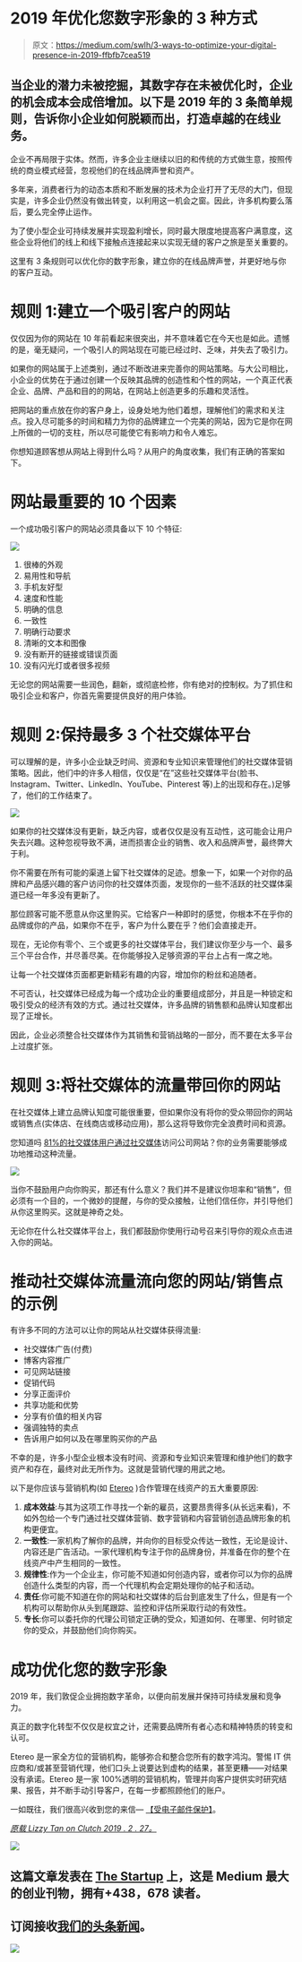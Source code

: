 # 2019 年优化您数字形象的 3 种方式

> 原文：<https://medium.com/swlh/3-ways-to-optimize-your-digital-presence-in-2019-ffbfb7cea519>

## 当企业的潜力未被挖掘，其数字存在未被优化时，企业的机会成本会成倍增加。以下是 2019 年的 3 条简单规则，告诉你小企业如何脱颖而出，打造卓越的在线业务。

企业不再局限于实体。然而，许多企业主继续以旧的和传统的方式做生意，按照传统的商业模式经营，忽视他们的在线品牌声誉和资产。

多年来，消费者行为的动态本质和不断发展的技术为企业打开了无尽的大门，但现实是，许多企业仍然没有做出转变，以利用这一机会之窗。因此，许多机构要么落后，要么完全停止运作。

为了使小型企业可持续发展并实现盈利增长，同时最大限度地提高客户满意度，这些企业将他们的线上和线下接触点连接起来以实现无缝的客户之旅是至关重要的。

这里有 3 条规则可以优化你的数字形象，建立你的在线品牌声誉，并更好地与你的客户互动。

# 规则 1:建立一个吸引客户的网站

仅仅因为你的网站在 10 年前看起来很突出，并不意味着它在今天也是如此。遗憾的是，毫无疑问，一个吸引人的网站现在可能已经过时、乏味，并失去了吸引力。

如果你的网站属于上述类别，通过不断改进来完善你的网站策略。与大公司相比，小企业的优势在于通过创建一个反映其品牌的创造性和个性的网站，一个真正代表企业、品牌、产品和目的的网站，在网站上创造更多的乐趣和灵活性。

把网站的重点放在你的客户身上，设身处地为他们着想，理解他们的需求和关注点。投入尽可能多的时间和精力为你的品牌建立一个完美的网站，因为它是你在网上所做的一切的支柱，所以尽可能使它有影响力和令人难忘。

你想知道顾客想从网站上得到什么吗？从用户的角度收集，我们有正确的答案如下。

# 网站最重要的 10 个因素

一个成功吸引客户的网站必须具备以下 10 个特征:

![](img/9dcaea0283eef1cba6399d873cabc458.png)

1.  很棒的外观
2.  易用性和导航
3.  手机友好型
4.  速度和性能
5.  明确的信息
6.  一致性
7.  明确行动要求
8.  清晰的文本和图像
9.  没有断开的链接或错误页面
10.  没有闪光灯或者很多视频

无论您的网站需要一些润色，翻新，或彻底检修，你有绝对的控制权。为了抓住和吸引企业和客户，你首先需要提供良好的用户体验。

# 规则 2:保持最多 3 个社交媒体平台

可以理解的是，许多小企业缺乏时间、资源和专业知识来管理他们的社交媒体营销策略。因此，他们中的许多人相信，仅仅是“在”这些社交媒体平台(脸书、Instagram、Twitter、LinkedIn、YouTube、Pinterest 等)上的出现和存在。)足够了，他们的工作结束了。

![](img/292333d81cb2daaf7716b63bcce26765.png)

如果你的社交媒体没有更新，缺乏内容，或者仅仅是没有互动性，这可能会让用户失去兴趣。这种忽视导致不满，进而损害企业的销售、收入和品牌声誉，最终弊大于利。

你不需要在所有可能的渠道上留下社交媒体的足迹。想象一下，如果一个对你的品牌和产品感兴趣的客户访问你的社交媒体页面，发现你的一些不活跃的社交媒体渠道已经一年多没有更新了。

那位顾客可能不愿意从你这里购买。它给客户一种即时的感觉，你根本不在乎你的品牌或你的产品，如果你不在乎，客户为什么要在乎？他们会直接走开。

现在，无论你有零个、三个或更多的社交媒体平台，我们建议你至少与一个、最多三个平台合作，并尽善尽美。在你能够投入足够资源的平台上占有一席之地。

让每一个社交媒体页面都更新精彩有趣的内容，增加你的粉丝和追随者。

不可否认，社交媒体已经成为每一个成功企业的重要组成部分，并且是一种锁定和吸引受众的经济有效的方式。通过社交媒体，许多品牌的销售额和品牌认知度都出现了正增长。

因此，企业必须整合社交媒体作为其销售和营销战略的一部分，而不要在太多平台上过度扩张。

# 规则 3:将社交媒体的流量带回你的网站

在社交媒体上建立品牌认知度可能很重要，但如果你没有将你的受众带回你的网站或销售点(实体店、在线商店或移动应用)，那么这将导致你完全浪费时间和资源。

您知道吗 [81%的社交媒体用户通过社交媒体](https://visualobjects.com/web-design/top-web-designers/how-social-media-helps-businesses-increase-website-traffic)访问公司网站？你的业务需要能够成功地推动这种流量。

![](img/117867c336cdf05d4f8b65b53f6ddb2a.png)

当你不鼓励用户向你购买，那还有什么意义？我们并不是建议你坦率和“销售”，但必须有一个目的，一个微妙的提醒，与你的受众接触，让他们信任你，并引导他们从你这里购买。这就是神奇之处。

无论你在什么社交媒体平台上，我们都鼓励你使用行动号召来引导你的观众点击进入你的网站。

# 推动社交媒体流量流向您的网站/销售点的示例

有许多不同的方法可以让你的网站从社交媒体获得流量:

*   社交媒体广告(付费)
*   博客内容推广
*   可见网站链接
*   促销代码
*   分享正面评价
*   共享功能和优势
*   分享有价值的相关内容
*   强调独特的卖点
*   告诉用户如何以及在哪里购买你的产品

不幸的是，许多小型企业根本没有时间、资源和专业知识来管理和维护他们的数字资产和存在，最终对此无所作为。这就是营销代理的用武之地。

以下是你应该与营销机构(如 [Etereo](http://etereomedia.com/) )合作管理在线资产的五大重要原因:

1.  **成本效益**:与其为这项工作寻找一个新的雇员，这要昂贵得多(从长远来看)，不如外包给一个专门通过社交媒体营销、数字营销和内容营销创造品牌形象的机构更便宜。
2.  **一致性**:一家机构了解你的品牌，并向你的目标受众传达一致性，无论是设计、内容还是广告活动。一家代理机构专注于你的品牌身份，并准备在你的整个在线资产中产生相同的一致性。
3.  **规律性**:作为一个企业主，你可能不知道如何创造内容，或者你可以为你的品牌创造什么类型的内容，而一个代理机构会定期处理你的帖子和活动。
4.  **责任**:你可能不知道在你的网站和社交媒体的后台到底发生了什么，但是有一个机构可以帮助你从头到尾跟踪、监控和评估所采取行动的有效性。
5.  **专长**:你可以委托你的代理公司锁定正确的受众，知道如何、在哪里、何时锁定你的受众，并鼓励他们向你购买。

# 成功优化您的数字形象

2019 年，我们敦促企业拥抱数字革命，以便向前发展并保持可持续发展和竞争力。

真正的数字化转型不仅仅是权宜之计，还需要品牌所有者心态和精神特质的转变和认可。

Etereo 是一家全方位的营销机构，能够弥合和整合您所有的数字鸿沟。警惕 IT 供应商和/或甚至营销代理，他们口头上说要达到虚构的结果，甚至更糟——对结果没有承诺。Etereo 是一家 100%透明的营销机构，管理并向客户提供实时研究结果、报告，并不断手动引导客户，在每一步都照顾他们的账户。

一如既往，我们很高兴收到您的来信— [【受电子邮件保护】](https://clutch.co/cdn-cgi/l/email-protection#6b060a19000e1f02050c2b0e1f0e190e04060e0f020a45080406)。

[*原载 Lizzy Tan on Clutch 2019 . 2 . 27。*](https://clutch.co/agencies/digital/resources/3-ways-optimize-digital-presence-2019)

[![](img/308a8d84fb9b2fab43d66c117fcc4bb4.png)](https://medium.com/swlh)

## 这篇文章发表在 [The Startup](https://medium.com/swlh) 上，这是 Medium 最大的创业刊物，拥有+438，678 读者。

## 订阅接收[我们的头条新闻](https://growthsupply.com/the-startup-newsletter/)。

[![](img/b0164736ea17a63403e660de5dedf91a.png)](https://medium.com/swlh)